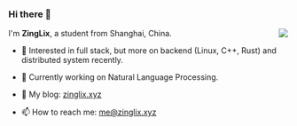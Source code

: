 ### Hi there 👋

<a href="#">
  <img align="right" src="https://github-readme-stats.vercel.app/api/top-langs?username=zinglix&layout=compact" />
</a>

I'm **ZingLix**, a student from Shanghai, China. 

- 📖 Interested in full stack, but more on backend (Linux, C++, Rust) and distributed system recently.

- 🔨 Currently working on Natural Language Processing. 

- 📝 My blog: [zinglix.xyz](https://zinglix.xyz)

- 📫 How to reach me: [me@zinglix.xyz](mailto:me@zinglix.xyz)

<!--
**ZingLix/ZingLix** is a ✨ _special_ ✨ repository because its `README.md` (this file) appears on your GitHub profile.

Here are some ideas to get you started:

- 🔭 I’m currently working on ...
- 🌱 I’m currently learning ...
- 👯 I’m looking to collaborate on ...
- 🤔 I’m looking for help with ...
- 💬 Ask me about ...
- 📫 How to reach me: ...
- 😄 Pronouns: ...
- ⚡ Fun fact: ...
-->
